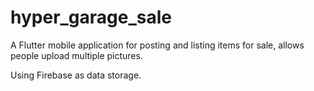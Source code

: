 # hyper_garage_sale

A Flutter mobile application for posting and listing items for sale, allows people upload multiple pictures.

Using Firebase as data storage.